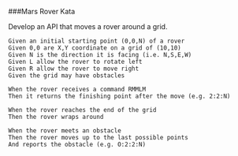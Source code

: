###Mars Rover Kata

Develop an API that moves a rover around a grid.

    Given an initial starting point (0,0,N) of a rover
    Given 0,0 are X,Y coordinate on a grid of (10,10)
    Given N is the direction it is facing (i.e. N,S,E,W)
    Given L allow the rover to rotate left
    Given R allow the rover to move right
    Given the grid may have obstacles

    When the rover receives a command RMMLM
    Then it returns the finishing point after the move (e.g. 2:2:N)

    When the rover reaches the end of the grid
    Then the rover wraps around

    When the rover meets an obstacle
    Then the rover moves up to the last possible points
    And reports the obstacle (e.g. O:2:2:N)